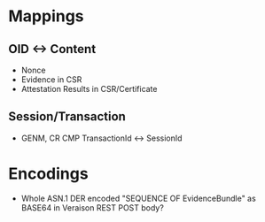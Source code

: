 # Mappings
## OID <-> Content
 - Nonce
 - Evidence in CSR
 - Attestation Results in CSR/Certificate
 
## Session/Transaction

 - GENM, CR CMP TransactionId <-> SessionId
 
# Encodings

 - Whole ASN.1 DER encoded "SEQUENCE OF EvidenceBundle" as BASE64 in Veraison REST POST body?
